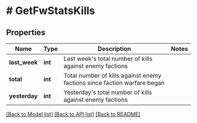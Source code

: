 # # GetFwStatsKills

## Properties

Name | Type | Description | Notes
------------ | ------------- | ------------- | -------------
**last_week** | **int** | Last week&#39;s total number of kills against enemy factions | 
**total** | **int** | Total number of kills against enemy factions since faction warfare began | 
**yesterday** | **int** | Yesterday&#39;s total number of kills against enemy factions | 

[[Back to Model list]](../../README.md#documentation-for-models) [[Back to API list]](../../README.md#documentation-for-api-endpoints) [[Back to README]](../../README.md)


